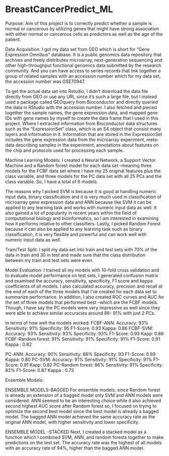 # BreastCancerPredict_ML
Purpose:
Aim of this project is to correctly predict whether a sample is normal or cancerous by utilizing genes that might have strong association with either normal or cancerous cells as predictors as well as the age of the patient.

Data Acquisition: 
I got my data set from GEO which is short for “Gene Expression Omnibus” database. It is a public genomics data repository that archives and freely distributes microarray, next-generation sequencing and other high-throughput functional genomics data submitted by the research community. And you can have access to series records that link together a group of related samples with an accession number which for my data set, the accession number was GSE70947.

To get the actual data set into Rstudio, I didn’t download the data file directly from GEO or use any URL since it’s such a large file, but I instead used a package called GEOquery from Bioconductor and directly queried the data in RStudio with the accession number. I also fetched and pieced together the sample names, the gene expression data, and mapped gene IDs with gene names by myself to create the data frame that I used in this project. Where I extracted information from Bioconductor data structures such as the “ExpressionSet” class, which is an S4 object that consist many layers and information in it. Information that are stored in the ExpressionSet includes the gene expression data from the microarray experiment, meta-data describing samples in the experiment, annotations about features on the chip and protocols used for processing each sample.

Machine Learning Models: 
I created a Neural Network, a Support Vector Machine and a Random forest model for each data set –meaning three models for the FCBF data set where I have my 25 original features plus the class variable, and three models for the PC data set with all 25 PCs and the class variable.  So, I have a total of 6 models.

The reasons why I picked SVM is because it is good at handling numeric input data, binary classification and it is very much used in classification of microarray gene expression data and ANN because like SVM it can be applied to any learning task and works with numeric input data as well. It also gained a lot of popularity in recent years within the field of computational biology and bioinformatics, so I am interested in examining how it performs relative to other classifiers. Lastly, I picked Random Forest because it can also be applied to any learning task such as binary classification, it is very flexible and powerful and can work well with numeric input data as well.  

Train/Test Split:
I split my data set into train and test sets with 70% of the data in train and 30 in test and made sure that the class distribution between my train and test sets were even.

Model Evaluation:
I trained all my models with 10-fold cross validation and to evaluate model performance on test sets, I generated confusion matrix and examined the accuracy, sensitivity, specificity, F1 score and kappa coefficients of all models. I also calculated accuracy, precision and recall at the end of each of  the three models that I’ve created for each data set to summarize performance. In addition, I also created ROC curves and AUC for the set of three models that performed best –which are the FCBF models. Though, I have say the PC models were very impressive as well since they were able to achieve similar accuracies around 86- 91% with just 2 PCs.

In terms of how well the models worked:
FCBF-ANN: Accuracy: 93%  Sensitivity: 91% Specificity: 95 F1-Score: 0.93 Kappa: 0.86
FCBF-SVM: Accuracy: 93% Sensitivity: 93% Specificity: 93% F1-Score: 0.93 Kapp: 0.86
FCBF-Random forest: 91% Sensitivity: 91% Specificity: 91% F1-Score: 0.91 Kappa : 0.82

PC-ANN: Accuracy: 90%  Sensitivity: 86% Specificity: 93 F1-Score: 0.89 Kappa: 0.80
PC-SVM: Accuracy: 91% Sensitivity: 91% Specificity: 91% F1-Score: 0.91  Kapp: 0.82
PC-Random forest: 86% Sensitivity: 91% Specificity: 82% F1-Score: 0.87 Kappa : 0.73

Ensemble Models:

ENSEMBLE MODELS-BAGGED
For ensemble models, since Random forest is already an extension of a bagged model only SVM and ANN models were considered. ANN seemed to be an interesting choice while it also achieved second highest AUC score after Random forest so, I focused on trying to optimize the second best model since the best model is already a bagged model. The bagged ANN model achieved the same accuracy rate as the original ANN model, with higher sensitivity and lower specificity. 

ENSEMBLE MODEL -STACKED 
Next, I created a stacked model as a function which I combined SVM, ANN, and random forests together to make predictions on the test set. The accuracy rate was the highest of all models with an accuracy rate of 94%, higher than the bagged ANN model. 



